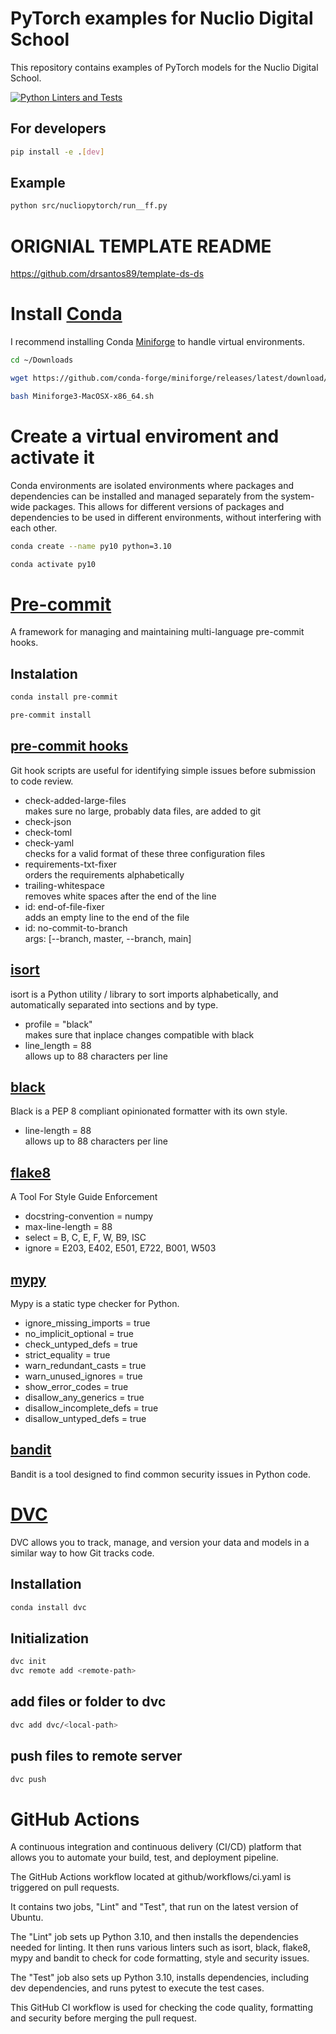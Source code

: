 # PyTorch examples for Nuclio Digital School

This repository contains examples of PyTorch models for the Nuclio Digital School.

[![Python Linters and Tests](https://github.com/drsantos89/nuclio_pytorch/actions/workflows/ci.yaml/badge.svg)](https://github.com/drsantos89/nuclio_pytorch/actions/workflows/ci.yaml)

## For developers

```bash
pip install -e .[dev]
```

## Example
```bash
python src/nucliopytorch/run__ff.py
```

# ORIGNIAL TEMPLATE README
https://github.com/drsantos89/template-ds-ds

# Install [Conda](https://docs.conda.io/en/latest/)

I recommend installing Conda [Miniforge](https://github.com/conda-forge/miniforge) to handle virtual environments.
```bash
cd ~/Downloads
```
```bash
wget https://github.com/conda-forge/miniforge/releases/latest/download/Miniforge3-MacOSX-x86_64.sh
```
```bash
bash Miniforge3-MacOSX-x86_64.sh
```

# Create a virtual enviroment and activate it
Conda environments are isolated environments where packages and dependencies can be installed and managed separately from the system-wide packages. This allows for different versions of packages and dependencies to be used in different environments, without interfering with each other.

```bash
conda create --name py10 python=3.10
```
```bash
conda activate py10
```

# [Pre-commit](https://pre-commit.com/)
A framework for managing and maintaining multi-language pre-commit hooks.

## Instalation
```bash
conda install pre-commit
```
```bash
pre-commit install
```

## [pre-commit hooks](https://pre-commit.com/hooks.html)
Git hook scripts are useful for identifying simple issues before submission to code review.

- check-added-large-files <br>
makes sure no large, probably data files, are added to git <br>
- check-json
- check-toml
- check-yaml <br>
checks for a valid format of these three configuration files
- requirements-txt-fixer <br>
orders the requirements alphabetically
- trailing-whitespace <br>
removes white spaces after the end of the line
- id: end-of-file-fixer <br>
adds an empty line to the end of the file
- id: no-commit-to-branch <br>
args: [--branch, master, --branch, main]

## [isort](https://pycqa.github.io/isort/)
isort is a Python utility / library to sort imports alphabetically, and automatically separated into sections and by type.

- profile = "black" <br>
makes sure that inplace changes compatible with black
- line_length = 88 <br>
allows up to 88 characters per line

## [black](https://black.readthedocs.io/en/stable/)
Black is a PEP 8 compliant opinionated formatter with its own style.
- line-length = 88 <br>
allows up to 88 characters per line

## [flake8](https://flake8.pycqa.org/en/latest/)
A Tool For Style Guide Enforcement <br>
- docstring-convention = numpy <br>
- max-line-length = 88 <br>
- select = B, C, E, F, W, B9, ISC <br>
- ignore = E203, E402, E501, E722, B001, W503
## [mypy](https://mypy.readthedocs.io/en/stable/index.html)
Mypy is a static type checker for Python.

- ignore_missing_imports = true
- no_implicit_optional = true
- check_untyped_defs = true
- strict_equality = true
- warn_redundant_casts = true
- warn_unused_ignores = true
- show_error_codes = true
- disallow_any_generics = true
- disallow_incomplete_defs = true
- disallow_untyped_defs = true

## [bandit](https://bandit.readthedocs.io/en/latest/)
Bandit is a tool designed to find common security issues in Python code.

# [DVC](https://dvc.org/doc)
DVC allows you to track, manage, and version your data and models in a similar way to how Git tracks code.

## Installation
```bash
conda install dvc
```

## Initialization
```bash
dvc init
dvc remote add <remote-path>
```
## add files or folder to dvc
```bash
dvc add dvc/<local-path>
```
## push files to remote server
```bash
dvc push
```

# GitHub Actions
A continuous integration and continuous delivery (CI/CD) platform that allows you to automate your build, test, and deployment pipeline.

The GitHub Actions workflow located at github/workflows/ci.yaml is triggered on pull requests.

It contains two jobs, "Lint" and "Test", that run on the latest version of Ubuntu.

The "Lint" job sets up Python 3.10, and then installs the dependencies needed for linting. It then runs various linters such as isort, black, flake8, mypy and bandit to check for code formatting, style and security issues.

The "Test" job also sets up Python 3.10, installs dependencies, including dev dependencies, and runs pytest to execute the test cases.

This GitHub CI workflow is used for checking the code quality, formatting and security before merging the pull request.
